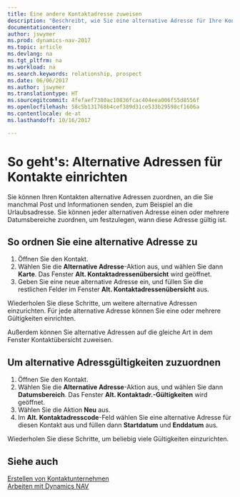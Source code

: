```yaml
---
title: Eine andere Kontaktadresse zuweisen
description: "Beschreibt, wie Sie eine alternative Adresse für Ihre Kontakte zuweisen, an die Sie manchmal Informationen senden."
documentationcenter: 
author: jswymer
ms.prod: dynamics-nav-2017
ms.topic: article
ms.devlang: na
ms.tgt_pltfrm: na
ms.workload: na
ms.search.keywords: relationship, prospect
ms.date: 06/06/2017
ms.author: jswymer
ms.translationtype: HT
ms.sourcegitcommit: 4fefaef7380ac10836fcac404eea006f55d8556f
ms.openlocfilehash: 58c5b131768b4cef389d31ce533b29598cf1606a
ms.contentlocale: de-at
ms.lasthandoff: 10/16/2017

---
```

# <a name="how-to-set-up-alternative-addresses-for-contacts"></a>So geht's: Alternative Adressen für Kontakte einrichten
Sie können Ihren Kontakten alternative Adressen zuordnen, an die Sie manchmal Post und Informationen senden, zum Beispiel an die Urlaubsadresse. Sie können jeder alternativen Adresse einen oder mehrere Datumsbereiche zuordnen, um festzulegen, wann diese Adresse gültig ist.

## <a name="to-assign-an-alternate-address"></a>So ordnen Sie eine alternative Adresse zu
1. Öffnen Sie den Kontakt.
2. Wählen Sie die **Alternative Adresse**-Aktion aus, und wählen Sie dann **Karte**. Das Fenster **Alt. Kontaktadressenübersicht** wird geöffnet.
3. Geben Sie eine neue alternative Adresse ein, und füllen Sie die restlichen Felder im Fenster **Alt. Kontaktadressenübersicht** aus.

Wiederholen Sie diese Schritte, um weitere alternative Adressen einzurichten. Für jede alternative Adresse können Sie eine oder mehrere Gültigkeiten einrichten.

Außerdem können Sie alternative Adressen auf die gleiche Art in dem Fenster Kontaktübersicht zuweisen.

## <a name="to-assign-an-alternate-address-date-range"></a>Um alternative Adressgültigkeiten zuzuordnen
1. Öffnen Sie den Kontakt.
2. Wählen Sie die **Alternative Adresse**-Aktion aus, und wählen Sie dann **Datumsbereich**. Das Fenster **Alt. Kontaktadr.-Gültigkeiten** wird geöffnet.
3. Wählen Sie die Aktion **Neu** aus.
4. Im **Alt. Kontaktadresscode**-Feld wählen Sie eine alternative Adresse für diesen Kontakt aus und füllen dann **Startdatum** und **Enddatum** aus.

Wiederholen Sie diese Schritte, um beliebig viele Gültigkeiten einzurichten.

## <a name="see-also"></a>Siehe auch
[Erstellen von Kontaktunternehmen](marketing-create-contact-companies.md)  
[Arbeiten mit Dynamics NAV](ui-work-product.md)

